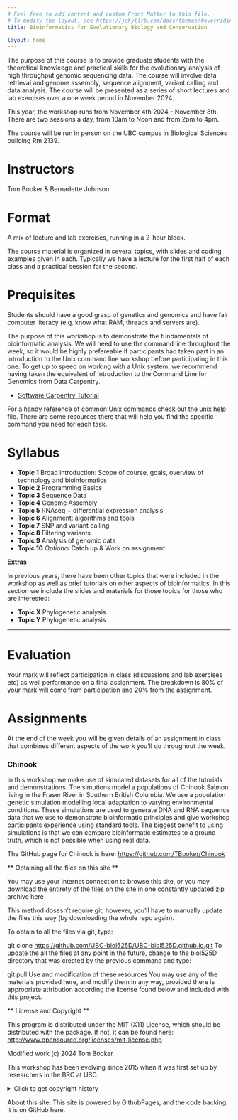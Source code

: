 ```yaml
---
# Feel free to add content and custom Front Matter to this file.
# To modify the layout, see https://jekyllrb.com/docs/themes/#overriding-theme-defaults
title: Bioinformatics for Evolutionary Biology and Conservation

layout: home
---
```

 

The purpose of this course is to provide graduate students with the theoretical knowledge and practical skills for the evolutionary analysis of high throughput genomic sequencing data. The course will involve data retrieval and genome assembly, sequence alignment, variant calling and data analysis. The course will be presented as a series of short lectures and lab exercises over a one week period in November 2024.

This year, the workshop runs from November 4th 2024 - November 8th. There are two sessions a day, from 10am to Noon and from 2pm to 4pm.

The course will be run in person on the UBC campus in Biological Sciences building Rm 2139.

# Instructors
Tom Booker & Bernadette Johnson

# Format
A mix of lecture and lab exercises, running in a 2-hour block.

The course material is organized in several topics, with slides and coding examples given in each. Typically we have a lecture for the first half of each class and a practical session for the second.

# Prequisites

Students should have a good grasp of genetics and genomics and have fair computer literacy (e.g. know what RAM, threads and servers are). 

The purpose of this workshop is to demonstrate the fundamentals of bioinformatic analysis. We will need to use the command line throughout the week, so it would be highly prefereable if participants had taken part in an introduction to the Unix command line workshop before participating in this one. To get up to speed on working with a Unix system, we recommend having taken the equivalent of Introduction to the Command Line for Genomics from Data Carpentry.

* [Software Carpentry Tutorial](http://swcarpentry.github.io/shell-novice/)

For a handy reference of common Unix commands check out the unix help file. There are some resources there that will help you find the specific command you need for each task.

# Syllabus

* **Topic 1** Broad introduction: Scope of course, goals, overview of technology and bioinformatics
* **Topic 2** Programming Basics
* **Topic 3** Sequence Data
* **Topic 4** Genome Assembly
* **Topic 5** RNAseq + differential expression analysis
* **Topic 6** Alignment: algorithms and tools
* **Topic 7** SNP and variant calling
* **Topic 8** Filtering variants
* **Topic 9** Analysis of genomic data
* **Topic 10** *Optional* Catch up & Work on assignment

**Extras**

In previous years, there have been other topics that were included in the workshop as well as brief tutorials on other aspects of bioinformatics. In this section we include the slides and materials for those topics for those who are interested:

* **Topic X** Phylogenetic analysis
* **Topic Y** Phylogenetic analysis

_______________

# Evaluation 
Your mark will reflect participation in class (discussions and lab exercises etc) as well performance on a final assignment. The breakdown is 80% of your mark will come from participation and 20% from the assignment.

#  Assignments 
At the end of the week you will be given details of an assignment in class that combines different aspects of the work you’ll do throughout the week.


### Chinook

In this workshop we make use of simulated datasets for all of the tutorials and demonstrations. The simutions model a populations of Chinook Salmon living in the Fraser River in Southern British Columbia. We use a population genetic simulation modelling local adaptation to varying environmental conditions. These simulations are used to generate DNA and RNA sequence data that we use to demonstrate bioinformatic principles and give workshop participants experience using standard tools. The biggest benefit to using simulations is that we can compare bioinformatic estimates to a ground truth, which is not possible when using real data.

The GitHub page for Chinook is here: https://github.com/TBooker/Chinook

** Obtaining all the files on this site **

You may use your internet connection to browse this site, or you may download the entirety of the files on the site in one constantly updated zip archive here

This method dosesn’t require git, however, you’ll have to manually update the files this way (by downloading the whole repo again).

To obtain to all the files via git, type:

git clone https://github.com/UBC-biol525D/UBC-biol525D.github.io.git
To update the all the files at any point in the future, change to the biol525D directory that was created by the previous command and type:

git pull
Use and modification of these resources
You may use any of the materials provided here, and modify them in any way, provided there is appropriate attribution according the license found below and included with this project.

** License and Copyright **

This program is distributed under the MIT (X11) License, which should be distributed with the package. If not, it can be found here: http://www.opensource.org/licenses/mit-license.php

Modified work (c) 2024 Tom Booker

This workshop has been evolving since 2015 when it was first set up by researchers in the BRC at UBC.

<details>
  <summary>Click to get copyright history </summary>

Copyright (C) 2015 S. Evan Staton, Sariel Hubner, Sam Yeaman

Modified work (c) 2016, 2017, 2018 Gregory Owens, Kathryn Hodgins

Modified work (c) 2019 Gregory Owens, Kathryn Hodgins, J.S. Legare

Modified work (c) 2020 Kathryn Hodgins, Julia Kreiner, Tom Booker

Modified work (c) 2021 Tom Booker, Julia Kreiner

Modified work (c) 2022 Tom Booker, Julia Kreiner

</details>


About this site:
This site is powered by GithubPages, and the code backing it is on GitHub here.